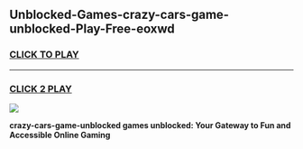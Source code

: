 
## Unblocked-Games-crazy-cars-game-unblocked-Play-Free-eoxwd
<h3>
<a href="https://premium76.site?title=crazy-cars-game-unblocked&ref=18A1">CLICK TO PLAY</a></h3>
<hr>

<h3>
<a href="https://premium76.site?title=crazy-cars-game-unblocked&ref=18A1">CLICK 2 PLAY</a>
  
</h3>

<a href="https://premium76.site?title=crazy-cars-game-unblocked&ref=18A1"><img src="https://clearcache.store/games.png"></a>


**crazy-cars-game-unblocked games unblocked: Your Gateway to Fun and Accessible Online Gaming**
